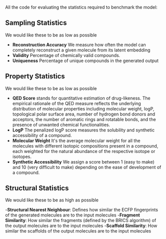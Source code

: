 All the code for evaluating the  statistics required to benchmark the model:

## Sampling Statistics

We would like these to be as low as possible

- **Reconstruction Accuracy** We measure how often the model can completely reconstruct a given molecule from its latent embedding
- **Validity** Percentage of chemically valid compounds.
- **Uniqueness** Percentage of unique compounds in the generated output
  
## Property Statistics

We would like these to be as low as possible

- **QED Score** stands for quantitative estimation of drug-likeness. The empirical rationale of the QED measure reflects the underlying distribution of molecular properties including molecular weight, logP, topological polar surface area, number of hydrogen bond donors and acceptors, the number of aromatic rings and rotatable bonds, and the presence of unwanted chemical functionalities.
- **LogP** The penalized logP score measures the solubility and synthetic accessibility of a compound.
- **Molecular Weight** It's the average molecular weight for all the molecules with different isotopic compositions present in a compound, each weighted for the natural abundance of the respective isotope or isotopes.
- **Synthetic Accessibility** We assign a score between 1 (easy to make) and 10 (very difficult to make) depending on the ease of development of a compound.

## Structural Statistics

We would like these to be as high as possible

-**Structural Nearest Neighbour**: Defines how similar the ECFP  fingerprints of the generated molecules are to the input molecules
-**Fragment Similarity**: How similar the fragments (defined by the BRICS algorithm) of the output molecules are to the input molecules
-**Scaffold Similarity**: How similar the scaffolds of the output molecules are to the input molecules
